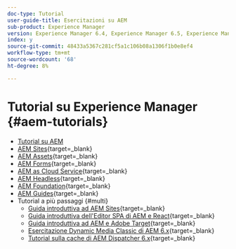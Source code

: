 ```yaml
---
doc-type: Tutorial
user-guide-title: Esercitazioni su AEM
sub-product: Experience Manager
version: Experience Manager 6.4, Experience Manager 6.5, Experience Manager as a Cloud Service
index: y
source-git-commit: 48433a5367c281cf5a1c106b08a1306f1b0e8ef4
workflow-type: tm+mt
source-wordcount: '68'
ht-degree: 8%

---
```



# Tutorial su Experience Manager {#aem-tutorials}

+ [Tutorial su AEM](overview.md)
+ [AEM Sites](https://experienceleague.adobe.com/docs/experience-manager-learn/sites/overview.html?lang=it){target=_blank}
+ [AEM Assets](https://experienceleague.adobe.com/docs/experience-manager-learn/assets/overview.html?lang=it){target=_blank}
+ [AEM Forms](https://experienceleague.adobe.com/docs/experience-manager-learn/forms/overview.html?lang=it){target=_blank}
+ [AEM as Cloud Service](https://experienceleague.adobe.com/docs/experience-manager-learn/cloud-service/overview.html?lang=it){target=_blank}
+ [AEM Headless](https://experienceleague.adobe.com/docs/experience-manager-learn/getting-started-with-aem-headless/overview.html?lang=it){target=_blank}
+ [AEM Foundation](https://experienceleague.adobe.com/docs/experience-manager-learn/cloud-service/overview.html?lang=it){target=_blank}
+ [AEM Guides](https://experienceleague.adobe.com/docs/experience-manager-guides-learn/tutorials/overview.html?lang=it){target=_blank}
+ Tutorial a più passaggi {#multi}
   + [Guida introduttiva ad AEM Sites](https://experienceleague.adobe.com/docs/experience-manager-learn/getting-started-wknd-tutorial-develop/overview.html?lang=it){target=_blank}
   + [Guida introduttiva dell&#39;Editor SPA di AEM e React](https://experienceleague.adobe.com/docs/experience-manager-learn/spa-react-tutorial/overview.html?lang=it){target=_blank}
   + [Guida introduttiva ad AEM e Adobe Target](https://experienceleague.adobe.com/docs/experience-manager-learn/aem-target-tutorial/overview.html?lang=it){target=_blank}
   + [Esercitazione Dynamic Media Classic di AEM 6.x](https://experienceleague.adobe.com/docs/experience-manager-learn/dynamic-media-classic-tutorial/overview.html?lang=it){target=_blank}
   + [Tutorial sulla cache di AEM Dispatcher 6.x](https://experienceleague.adobe.com/docs/experience-manager-learn/dispatcher-tutorial/overview.html?lang=it){target=_blank}
